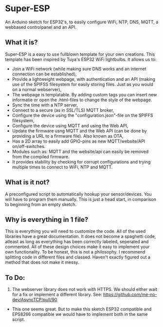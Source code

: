 # Super-ESP
An Arduino sketch for ESP32's, to easily configure WiFi, NTP, DNS, MQTT, a webbased controlpanel and an API.

## What it is?
Super-ESP is a easy to use fullblown template for your own creations.
This template has been inspired by Tuya's ESP32 WiFi lightbulbs.
It allows us to:
 - Join a WiFi network (while making sure DNS works and an internet connection can be established),
 - Provide a lightweight webpage, with authentication and an API (making use of the SPIFSS filesystem for easily storing files. Just as you would on a normal webserver),
 - The webpage is templatable. By adding custom tags you can insert new informatie or open the .html-files to change the style of the webpage.
 - Sync the time with a NTP server,
 - Connect to a secure (as in SSL/TLS) MQTT broker,
 - Configure the device using the "configuration.json"-file on the SPIFFS filesystem,
 - Configure the device using MQTT and using the Web API,
 - Update the firmware usng MQTT and the Web API (can be done by providing a URL to a firmware file). Also known as OTA,
 - Has a 2D array to easily add GPIO-pins as new MQTT/website/API on/off-switches.
 - Modules such as: MQTT and the website/api can easily be removed from the compiled firmware.
 - It provides stability by checking for corrupt configurations and trying multiple times to connect to WiFi, NTP and MQTT.


## What is it not?
 A preconfigured script to automatically hookup your sensor/devices. You will have to program them manually. This is just a head start, in comparison to beginning from an empty sketch.
 

## Why is everything in 1 file?

This is everything you will need to customize the code. All of the used libraries have a great documentation.
It does not become a spaghetti code, atleast as long as everything has been correctly labeled, seperated and commented.
All of these design choices make it easy to implement your own functionality.
To be honest, this is not a philosophy. I recommend splitting code in different files and classed. Haven't exactly figured out a method that does not make it messy.


## To Do:

 1. The webserver library does not work with HTTPS. We should either wait for a fix or implement a different library. See: https://github.com/me-no-dev/AsyncTCP/pull/90
  - This one seems great. But to make this sketch ESP32 compatible and EPS8266 compatible we would have to implement both in the same script.

